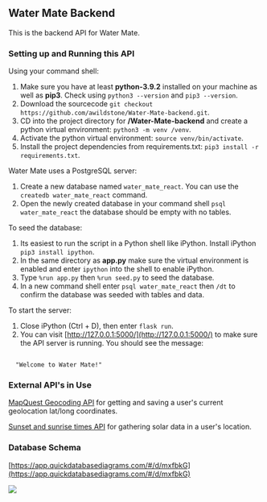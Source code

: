 ## Water Mate Backend

This is the backend API for Water Mate.

### Setting up and Running this API

Using your command shell:

1. Make sure you have at least **python-3.9.2** installed on your machine as well as **pip3**. Check using `python3 --version` and `pip3 --version`.
2. Download the sourcecode `git checkout https://github.com/awildstone/Water-Mate-backend.git`.
3. CD into the project directory for **/Water-Mate-backend** and create a python virtual environment: `python3 -m venv /venv`.
4. Activate the python virtual environment: `source venv/bin/activate`.
5. Install the project dependencies from requirements.txt: `pip3 install -r requirements.txt`.

Water Mate uses a PostgreSQL server:

1. Create a new database named `water_mate_react`. You can use the `createdb water_mate_react` command.
2. Open the newly created database in your command shell `psql water_mate_react` the database should be empty with no tables.

To seed the database:

1. Its easiest to run the script in a Python shell like iPython. Install iPython `pip3 install ipython`.
2. In the same directory as **app.py** make sure the virtual environment is enabled and enter `ipython` into the shell to enable iPython.
3. Type `%run app.py` then `%run seed.py` to seed the database.
4. In a new command shell enter `psql water_mate_react` then `/dt` to confirm the database was seeded with tables and data.

To start the server:

1. Close iPython (Ctrl + D), then enter `flask run`. 
2. You can visit [http://127.0.0.1:5000/](http://127.0.0.1:5000/) to make sure the API server is running. You should see the message: 
```

  "Welcome to Water Mate!"

```

### External API's in Use

[MapQuest Geocoding API](https://developer.mapquest.com/documentation/geocoding-api/) for getting and saving a user's current geolocation lat/long coordinates.

[Sunset and sunrise times API](https://sunrise-sunset.org/api) for gathering solar data in a user's location.

### Database Schema

[https://app.quickdatabasediagrams.com/#/d/mxfbkG](https://app.quickdatabasediagrams.com/#/d/mxfbkG)

![](https://user-images.githubusercontent.com/11568530/143668498-8e84f1b1-f65a-49e2-9cc2-423ccc572cf8.png)